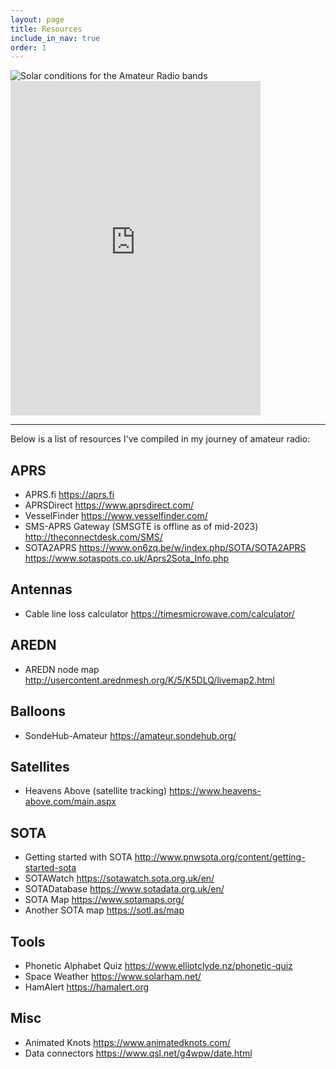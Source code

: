 ```yaml
---
layout: page
title: Resources
include_in_nav: true
order: 1
---
```


<div class="inline-items">
  <img src="https://www.hamqsl.com/solarn0nbh.php" alt="Solar conditions for the Amateur Radio bands" />
  <iframe src="https://widget.dxwatch.com/widget/widget1.php?s=Zmw9MSZwPTEmbD0xJmNhbGxzaWduPSZmPTAmdz0zNTAmcj0xNQ==" width="400" height="535" frameborder="0" scrolling="no"></iframe>
</div>

---

Below is a list of resources I've compiled in my journey of amateur radio:

## APRS

- APRS.fi <https://aprs.fi>
- APRSDirect <https://www.aprsdirect.com/>
- VesselFinder <https://www.vesselfinder.com/>
- SMS-APRS Gateway (SMSGTE is offline as of mid-2023) <http://theconnectdesk.com/SMS/>
- SOTA2APRS <https://www.on6zq.be/w/index.php/SOTA/SOTA2APRS> <https://www.sotaspots.co.uk/Aprs2Sota_Info.php>

## Antennas

- Cable line loss calculator <https://timesmicrowave.com/calculator/>

## AREDN

- AREDN node map <http://usercontent.arednmesh.org/K/5/K5DLQ/livemap2.html>

## Balloons

- SondeHub-Amateur <https://amateur.sondehub.org/>

## Satellites

- Heavens Above (satellite tracking) <https://www.heavens-above.com/main.aspx>

## SOTA

- Getting started with SOTA <http://www.pnwsota.org/content/getting-started-sota>
- SOTAWatch <https://sotawatch.sota.org.uk/en/>
- SOTADatabase <https://www.sotadata.org.uk/en/>
- SOTA Map <https://www.sotamaps.org/>
- Another SOTA map <https://sotl.as/map>

## Tools

- Phonetic Alphabet Quiz <https://www.elliotclyde.nz/phonetic-quiz>
- Space Weather <https://www.solarham.net/>
- HamAlert <https://hamalert.org>

## Misc

- Animated Knots <https://www.animatedknots.com/>
- Data connectors <https://www.qsl.net/g4wpw/date.html>
